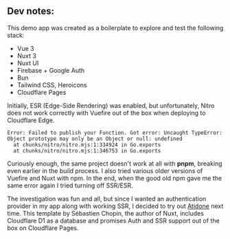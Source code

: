 ## Dev notes:

This demo app was created as a boilerplate to explore and test the following stack:

*   Vue 3
*   Nuxt 3
*   Nuxt UI
*   Firebase + Google Auth
*   Bun
*   Tailwind CSS, Heroicons
*   Cloudflare Pages

Initially, ESR (Edge-Side Rendering) was enabled, but unfortunately, Nitro does not work correctly with Vuefire out of the box when deploying to Cloudflare Edge.

```
Error: Failed to publish your Function. Got error: Uncaught TypeError: 
Object prototype may only be an Object or null: undefined
  at chunks/nitro/nitro.mjs:1:334924 in Go.exports
  at chunks/nitro/nitro.mjs:1:346753 in Go.exports
```

Curiously enough, the same project doesn't work at all with **pnpm**, breaking even earlier in the build process. I also tried various older versions of Vuefire and Nuxt with npm. In the end, when the good old npm gave me the same error again I tried turning off SSR/ESR.

The investigation was fun and all, but since I wanted an authentication provider in my app along with working SSR, I decided to try out [Atidone](https://github.com/atinux/atidone) next time. This template by Sébastien Chopin, the author of Nuxt, includes Cloudflare D1 as a database and promises Auth and SSR support out of the box on Cloudflare Pages.